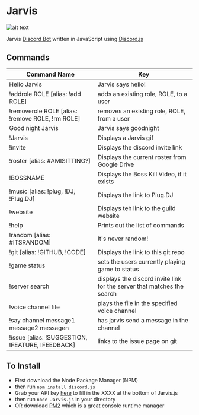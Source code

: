 # Jarvis 
![alt text](http://a1.mzstatic.com/us/r30/Purple/v4/8d/83/e2/8d83e20f-03ba-084a-5186-c03d5409b875/icon175x175.jpeg "Jarvis Logo")

Jarvis [Discord Bot](https://blog.discordapp.com/the-robot-revolution-has-unofficially-begun/) written in JavaScript using [Discord.js](https://github.com/hydrabolt/discord.js/)

## Commands
| Command Name  | Key |
| ------------- | ------------- |
| Hello Jarvis | Jarvis says hello!  |
| !addrole ROLE  [alias: !add ROLE]| adds an existing role, ROLE, to a user  |
| !removerole ROLE [alias: !remove ROLE, !rm ROLE] | removes an existing role, ROLE, from a user |
| Good night Jarvis | Jarvis says goodnight |
| !Jarvis | Displays a Jarvis gif |
| !invite | Displays the discord invite link |
| !roster [alias: #AMISITTING?] | Displays the current roster from Google Drive |
| !BOSSNAME | Displays the Boss Kill Video, if it exists |
| !music [alias: !plug, !DJ, !Plug.DJ] | Displays the link to Plug.DJ |
| !website | Displays teh link to the guild website |
| !help | Prints out the list of commands |
| !random [alias: #ITSRANDOM] | It's never random! |
| !git [alias: !GITHUB, !CODE] | Displays the link to this git repo |
| !game status | sets the users currently playing game to status |
| !server search | displays the discord invite link for the server that matches the search |
| !voice channel file | plays the file in the specified voice channel |
| !say channel message1 message2 messagen | has jarvis send a message in the channel |
| !issue [alias: !SUGGESTION, !FEATURE, !FEEDBACK] | links to the issue page on git |

## To Install
- First download the Node Package Manager (NPM)
- then run ```npm install discord.js```
- Grab your API key [here](https://discordapp.com/developers/docs/topics/oauth2) to fill in the XXXX at the bottom of Jarvis.js
- then run ```node Jarvis.js``` in your directory
- OR download [PM2](https://github.com/Unitech/PM2/) which is a great console runtime manager
